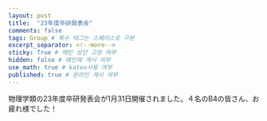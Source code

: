 ```yaml
---
layout: post
title:  "23年度卒研発表会"
comments: false
tags: Group # 복수 태그는 스페이스로 구분
excerpt_separator: <!--more-->
sticky: True # 메인 상단 고정 여부
hidden: false # 메인에 게시 여부
use_math: true # katex사용 여부
published: true # 온라인 게시 여부
---
```

<!-- 줄바꿈: 문장 뒤에 스페이스 두번 -->
<!-- 문단 바꿈: 엔터 두번 -->
<!--more-->
物理学類の23年度卒研発表会が1月31日開催されました。４名のB4の皆さん、お疲れ様でした！